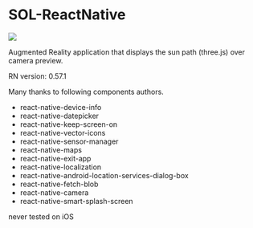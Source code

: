 # SOL-ReactNative
<img src="https://github.com/io-pan/SOL-ReactNative-0.57.1/blob/master/android/app/src/main/res/mipmap-hdpi/ic_launcher.png">

<p>
Augmented Reality application that displays the sun path (three.js) over camera preview.
</p>

<p>
RN version: 0.57.1
</p>

Many thanks to following components authors.
<ul>
  <li>react-native-device-info</li>
  <li>react-native-datepicker</li>
  <li>react-native-keep-screen-on</li>
  <li>react-native-vector-icons</li>
  <li>react-native-sensor-manager</li>
  <li>react-native-maps</li>
  <li>react-native-exit-app</li>
  <li>react-native-localization</li>
  <li>react-native-android-location-services-dialog-box</li>
  <li>react-native-fetch-blob</li>
  <li>react-native-camera</li>
  <li>react-native-smart-splash-screen</li>
</ul>

never tested on iOS
